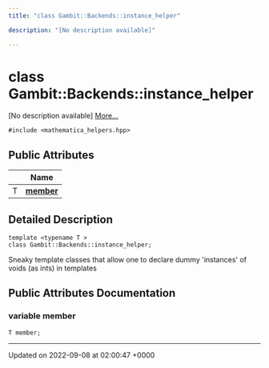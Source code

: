 ```yaml
---
title: "class Gambit::Backends::instance_helper"

description: "[No description available]"

---
```


# class Gambit::Backends::instance_helper



[No description available] [More...](#detailed-description)


`#include <mathematica_helpers.hpp>`

## Public Attributes

|                | Name           |
| -------------- | -------------- |
| T | **[member](/documentation/code/classes/classgambit_1_1backends_1_1instance__helper/#variable-gambitbackendsinstance-helper-member)**  |

## Detailed Description

```
template <typename T >
class Gambit::Backends::instance_helper;
```


Sneaky template classes that allow one to declare dummy 'instances' of voids (as ints) in templates 

## Public Attributes Documentation

### variable member

```
T member;
```


-------------------------------

Updated on 2022-09-08 at 02:00:47 +0000